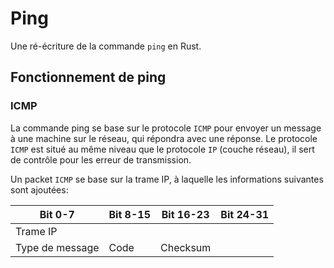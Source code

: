 # Ping

Une ré-écriture de la commande `ping` en Rust.

## Fonctionnement de ping

### ICMP

La commande ping se base sur le protocole `ICMP` pour envoyer un message à une machine sur le réseau, 
qui répondra avec une réponse. Le protocole `ICMP` est situé au même niveau que le protocole `IP` (couche réseau), 
il sert de contrôle pour les erreur de transmission.

Un packet `ICMP` se base sur la trame IP, à laquelle les informations suivantes sont ajoutées:

|      Bit 0-7     |      Bit 8-15    |    Bit 16-23    |    Bit 24-31    |
|------------------|------------------|-----------------|-----------------|
|                                  Trame IP                               |
| Type de message  |        Code      |              Checksum             |
